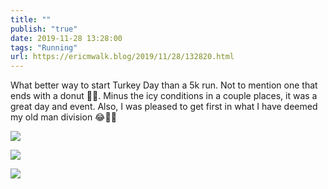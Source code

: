 ```yaml
---
title: ""
publish: "true"
date: 2019-11-28 13:28:00
tags: "Running"
url: https://ericmwalk.blog/2019/11/28/132820.html
---
```


What better way to start Turkey Day than a 5k run. Not to mention one that ends with a donut 🍩😋. Minus the icy conditions in a couple places, it was a great day and event. Also, I was pleased to get first in what I have deemed my old man division 😂🏃‍♂️

![](https://ericmwalk.blog/uploads/2022/e8b6fc4650.jpg)

![](https://ericmwalk.blog/uploads/2022/c5fdf1ff7c.jpg)

![](https://ericmwalk.blog/uploads/2022/a03fba107d.jpg)
